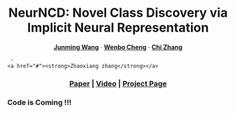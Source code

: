 <!-- PROJECT LOGO -->

<p align="center">

  <h1 align="center"><strong>NeurNCD</strong>: Novel Class Discovery via Implicit Neural Representation</h1>
  <p align="center">
    <a href="https://jmwangcs.netlify.app/"><strong>Junming Wang</strong></a>
    ·
    <a href="#"><strong>Wenbo Cheng</strong></a>
    ·
    <a href="#"><strong>Chi Zhang</strong></a>

     ·
    <a href="#"><strong>Zhaoxiang zhang</strong></a>
    
  </p>
  
  <h3 align="center"><a href="#">Paper</a> | <a href="#">Video</a> | <a href="#">Project Page</a></h3>
  <div align="center"></div>
</p>


### Code is Coming !!!





